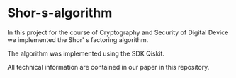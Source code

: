 # Shor-s-algorithm

In this project for the course of Cryptography and Security of Digital Device we implemented the Shor' s factoring algorithm.

The algorithm was implemented using the SDK Qiskit.

All technical information are contained in our paper in this repository.
